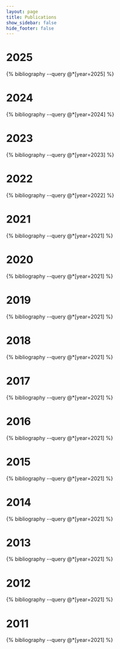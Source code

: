 ```yaml
---
layout: page
title: Publications
show_sidebar: false
hide_footer: false
---
```


<style>
.csl-block {
    font-size: 16px;
}
.csl-title, .csl-author, .csl-event, .csl-editor, .csl-venue {
    display: block;
    position: relative;
    font-size: 16px;
}

.csl-title b {
    font-weight: 600;
}

.csl-content {
    display: inline-block;
    vertical-align: top;
    padding-left: 20px;
}

.bibliography {
  list-style-type: none;
}

.bibliography > li::marker {
  content: "[" counter(list-item) "]";
  counter-increment: list;
}

</style>

# 2025
{% bibliography --query @*[year=2025] %}

# 2024
{% bibliography --query @*[year=2024] %}

# 2023
{% bibliography --query @*[year=2023] %}

# 2022
{% bibliography --query @*[year=2022] %}

# 2021
{% bibliography --query @*[year=2021] %}

# 2020
{% bibliography --query @*[year=2021] %}

# 2019
{% bibliography --query @*[year=2021] %}

# 2018
{% bibliography --query @*[year=2021] %}

# 2017
{% bibliography --query @*[year=2021] %}

# 2016
{% bibliography --query @*[year=2021] %}

# 2015
{% bibliography --query @*[year=2021] %}

# 2014
{% bibliography --query @*[year=2021] %}

# 2013
{% bibliography --query @*[year=2021] %}

# 2012
{% bibliography --query @*[year=2021] %}

# 2011
{% bibliography --query @*[year=2021] %}
